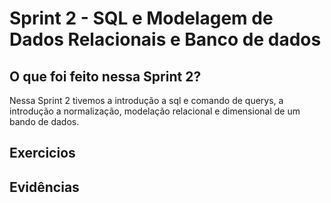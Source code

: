 # **Sprint 2 - SQL e Modelagem de Dados Relacionais e Banco de dados**

## **O que foi feito nessa Sprint 2?**

 Nessa Sprint 2 tivemos a introdução a sql e comando de querys, a introdução a normalização, modelação relacional e dimensional de um bando de dados.


## **Exercicios**





## **Evidências**


